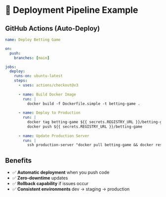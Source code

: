 # 🔄 Deployment Pipeline Example

## GitHub Actions (Auto-Deploy)
```yaml
name: Deploy Betting Game

on:
  push:
    branches: [main]

jobs:
  deploy:
    runs-on: ubuntu-latest
    steps:
      - uses: actions/checkout@v3
      
      - name: Build Docker Image
        run: |
          docker build -f Dockerfile.simple -t betting-game .
          
      - name: Deploy to Production
        run: |
          docker tag betting-game ${{ secrets.REGISTRY_URL }}/betting-game
          docker push ${{ secrets.REGISTRY_URL }}/betting-game
          
      - name: Update Production Server
        run: |
          ssh production-server "docker pull betting-game && docker restart betting-game"
```

## Benefits
- ✅ **Automatic deployment** when you push code
- ✅ **Zero-downtime** updates
- ✅ **Rollback capability** if issues occur
- ✅ **Consistent environments** dev → staging → production
